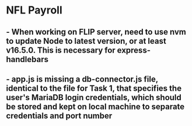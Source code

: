 # NFL Payroll

## - When working on FLIP server, need to use nvm to update Node to latest version, or at least v16.5.0. This is necessary for express-handlebars

## - app.js is missing a db-connector.js file, identical to the file for Task 1, that specifies the user's MariaDB login credentials, which should be stored and kept on local machine to separate credentials and port number
